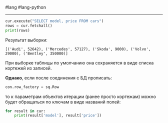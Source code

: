 #lang #lang-python 

---
```python
cur.execute("SELECT model, price FROM cars")
rows = cur.fetchall()
print(rows)
```

Результат выборки:

```
[('Audi', 52642), ('Mercedes', 57127), ('Skoda', 9000), ('Volvo', 29000), ('Bentley', 350000)]
```

При выборке таблицы по умолчанию она сохраняется в виде списка кортежей из записей. 

**Однако**, если после соединения с БД прописать:

```python
con.row_factory = sq.Row
```

то к параметрам объектов итерации (ранее просто кортежам) можно будет обращаться по ключам в виде названий полей:

```python
for result in cur:
    print(result['model'], result['price'])
```
